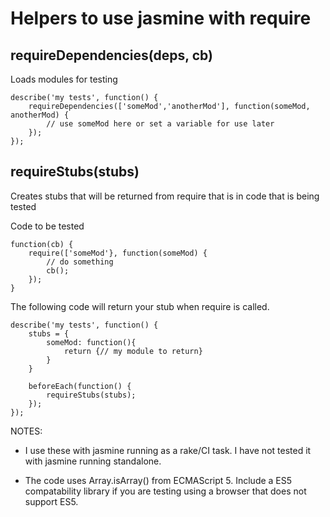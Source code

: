 # Helpers to use jasmine with require

## requireDependencies(deps, cb)

Loads modules for testing

    describe('my tests', function() {
        requireDependencies(['someMod','anotherMod'], function(someMod, anotherMod) {
            // use someMod here or set a variable for use later
        });
    });

## requireStubs(stubs)

Creates stubs that will be returned from require that is in code that is being tested

Code to be tested

    function(cb) {
        require(['someMod'}, function(someMod) {
            // do something
            cb();
        });
    }


The following code will return your stub when require is called.

    describe('my tests', function() {
        stubs = {
            someMod: function(){
                return {// my module to return}
            }
        }

        beforeEach(function() {
            requireStubs(stubs);
        });
    });

NOTES:

* I use these with jasmine running as a rake/CI task.  I have not tested it with jasmine running standalone.

* The code uses Array.isArray() from ECMAScript 5.  Include a ES5 compatability library if you are testing using a browser that does not support ES5.



